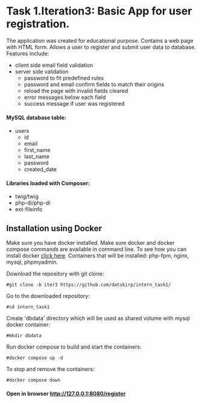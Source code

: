# Task 1.Iteration3: Basic App for user registration.

The application was created for educational purpose. Contains a web page with HTML form. Allows a  user to register and
submit user data to database. Features include: 
* client side email field validation
* server side validation
  * password to fit predefined rules
  * password and email confirm fields to match their origins
  * reload the page with invalid fields cleared
  * error messages below each field
  * success message if user was registered

#### MySQL database table:
* users
  * id
  * email
  * first_name
  * last_name
  * password
  * created_date

#### Libraries loaded with Composer:
* twig/twig
* php-di/php-di
* ext-fileinfo

## Installation using Docker

Make sure you have docker installed. Make sure docker and docker compose commands are available in command line.
To see how you can install docker [click here](https://docs.docker.com/get-docker/).
Containers that will be installed: php-fpm, nginx, mysql, phpmyadmin.

Download the repository with git clone:

```#git clone -b iter3 https://github.com/datskirp/intern_task1/```

Go to the downloaded repository:

```#cd intern_task1```

Create 'dbdata' directory which will be used as shared volume with mysql docker container:

```#mkdir dbdata```

Run docker compose to build and start the containers:

```#docker compose up -d```

To stop and remove the containers:

```#docker compose down```


#### Open in browser http://127.0.0.1:8080/register
